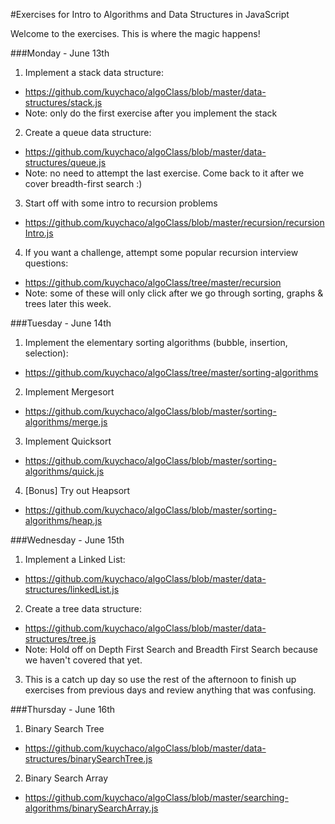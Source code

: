 #Exercises for Intro to Algorithms and Data Structures in JavaScript

Welcome to the exercises. This is where the magic happens! 

###Monday - June 13th
1. Implement a stack data structure:
  - https://github.com/kuychaco/algoClass/blob/master/data-structures/stack.js
  - Note: only do the first exercise after you implement the stack
2. Create a queue data structure:
  - https://github.com/kuychaco/algoClass/blob/master/data-structures/queue.js
  - Note: no need to attempt the last exercise. Come back to it after we cover breadth-first search :)
3. Start off with some intro to recursion problems
  - https://github.com/kuychaco/algoClass/blob/master/recursion/recursionIntro.js
4. If you want a challenge, attempt some popular recursion interview questions:
  - https://github.com/kuychaco/algoClass/tree/master/recursion
  - Note: some of these will only click after we go through sorting, graphs & trees later this week.

###Tuesday - June 14th
1. Implement the elementary sorting algorithms (bubble, insertion, selection):
  - https://github.com/kuychaco/algoClass/tree/master/sorting-algorithms
2. Implement Mergesort
  - https://github.com/kuychaco/algoClass/blob/master/sorting-algorithms/merge.js
3. Implement Quicksort
  - https://github.com/kuychaco/algoClass/blob/master/sorting-algorithms/quick.js
4. [Bonus] Try out Heapsort
  - https://github.com/kuychaco/algoClass/blob/master/sorting-algorithms/heap.js

###Wednesday - June 15th
1. Implement a Linked List:
  - https://github.com/kuychaco/algoClass/blob/master/data-structures/linkedList.js
2. Create a tree data structure:
  - https://github.com/kuychaco/algoClass/blob/master/data-structures/tree.js
  - Note: Hold off on Depth First Search and Breadth First Search because we haven't covered that yet.
3. This is a catch up day so use the rest of the afternoon to finish up exercises from previous days and review anything that was confusing. 

###Thursday - June 16th
1. Binary Search Tree
  - https://github.com/kuychaco/algoClass/blob/master/data-structures/binarySearchTree.js
2. Binary Search Array
  - https://github.com/kuychaco/algoClass/blob/master/searching-algorithms/binarySearchArray.js
